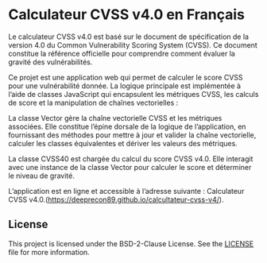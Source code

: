 # Calculateur CVSS v4.0 en Français
Le calculateur CVSS v4.0 est basé sur le document de spécification de la version 4.0 du Common Vulnerability Scoring System (CVSS). Ce document constitue la référence officielle pour comprendre comment évaluer la gravité des vulnérabilités.

Ce projet est une application web qui permet de calculer le score CVSS pour une vulnérabilité donnée. La logique principale est implémentée à l’aide de classes JavaScript qui encapsulent les métriques CVSS, les calculs de score et la manipulation de chaînes vectorielles :

La classe Vector gère la chaîne vectorielle CVSS et les métriques associées. Elle constitue l’épine dorsale de la logique de l’application, en fournissant des méthodes pour mettre à jour et valider la chaîne vectorielle, calculer les classes équivalentes et dériver les valeurs des métriques.

La classe CVSS40 est chargée du calcul du score CVSS v4.0. Elle interagit avec une instance de la classe Vector pour calculer le score et déterminer le niveau de gravité.

L’application est en ligne et accessible à l’adresse suivante : Calculateur CVSS v4.0.(https://deeprecon89.github.io/calcultateur-cvss-v4/).

## License
This project is licensed under the BSD-2-Clause License. See the [LICENSE](./LICENSE) file for more information.
